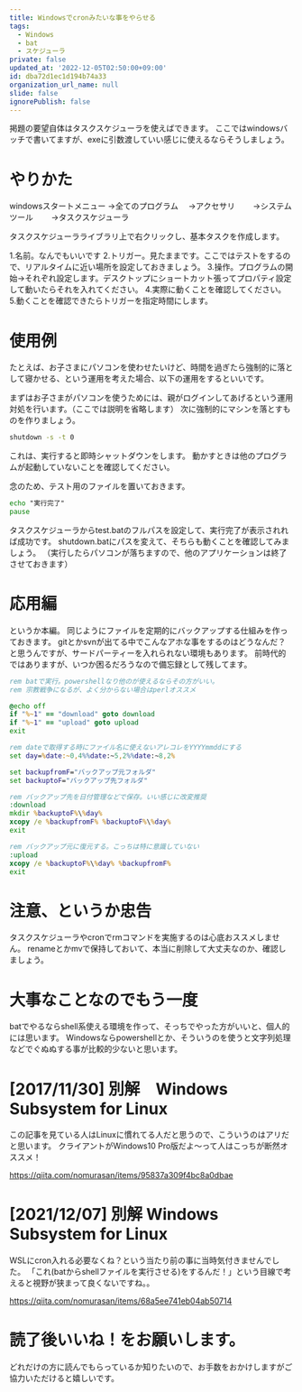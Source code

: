 ```yaml
---
title: Windowsでcronみたいな事をやらせる
tags:
  - Windows
  - bat
  - スケジューラ
private: false
updated_at: '2022-12-05T02:50:00+09:00'
id: dba72d1ec1d194b74a33
organization_url_name: null
slide: false
ignorePublish: false
---
```


掲題の要望自体はタスクスケジューラを使えばできます。
ここではwindowsバッチで書いてますが、exeに引数渡していい感じに使えるならそうしましょう。

# やりかた

windowsスタートメニュー
→全てのプログラム
　→アクセサリ
 　　→システムツール
   　　→タスクスケジューラ
     
タスクスケジューラライブラリ上で右クリックし、基本タスクを作成します。

1.名前。なんでもいいです
2.トリガー。見たままです。ここではテストをするので、リアルタイムに近い場所を設定しておきましょう。
3.操作。プログラムの開始→それぞれ設定します。デスクトップにショートカット張ってプロパティ設定して動いたらそれを入れてください。
4.実際に動くことを確認してください。
5.動くことを確認できたらトリガーを指定時間にします。

# 使用例

たとえば、お子さまにパソコンを使わせたいけど、時間を過ぎたら強制的に落として寝かせる、という運用を考えた場合、以下の運用をするといいです。

まずはお子さまがパソコンを使うためには、親がログインしてあげるという運用対処を行います。（ここでは説明を省略します）
次に強制的にマシンを落とすものを作りましょう。

``` bat:shutdown.bat
shutdown -s -t 0
```

これは、実行すると即時シャットダウンをします。
動かすときは他のプログラムが起動していないことを確認してください。

念のため、テスト用のファイルを置いておきます。

``` bat:test.bat
echo "実行完了"
pause
```

タスクスケジューラからtest.batのフルパスを設定して、実行完了が表示されれば成功です。
shutdown.batにパスを変えて、そちらも動くことを確認してみましょう。
（実行したらパソコンが落ちますので、他のアプリケーションは終了させておきます）

# 応用編

というか本編。
同じようにファイルを定期的にバックアップする仕組みを作っておきます。
gitとかsvnが出てる中でこんなアホな事をするのはどうなんだ？と思うんですが、サードパーティーを入れられない環境もあります。
前時代的ではありますが、いつか困るだろうなので備忘録として残してます。

``` bat:backup.bat
rem batで実行。powershellなり他のが使えるならその方がいい。
rem 宗教戦争になるが、よく分からない場合はperlオススメ

@echo off
if "%~1" == "download" goto download
if "%~1" == "upload" goto upload
exit

rem dateで取得する時にファイル名に使えないアレコレをYYYYmmddにする
set day=%date:~0,4%%date:~5,2%%date:~8,2%

set backupfromF="バックアップ元フォルダ"
set backuptoF="バックアップ先フォルダ"

rem バックアップ先を日付管理などで保存。いい感じに改変推奨
:download
mkdir %backuptoF%\%day%
xcopy /e %backupfromF% %backuptoF%\%day%
exit

rem バックアップ元に復元する。こっちは特に意識していない
:upload
xcopy /e %backuptoF%\%day% %backupfromF%
exit
```

# 注意、というか忠告
タスクスケジューラやcronでrmコマンドを実施するのは心底おススメしません。
renameとかmvで保持しておいて、本当に削除して大丈夫なのか、確認しましょう。

# 大事なことなのでもう一度
batでやるならshell系使える環境を作って、そっちでやった方がいいと、個人的には思います。
Windowsならpowershellとか、そういうのを使うと文字列処理などでぐぬぬする事が比較的少ないと思います。

# [2017/11/30] 別解　Windows Subsystem for Linux
この記事を見ている人はLinuxに慣れてる人だと思うので、こういうのはアリだと思います。
クライアントがWindows10 Pro版だよ～って人はこっちが断然オススメ！

https://qiita.com/nomurasan/items/95837a309f4bc8a0dbae

# [2021/12/07] 別解 Windows Subsystem for Linux
WSLにcron入れる必要なくね？という当たり前の事に当時気付きませんでした。
「これ(batからshellファイルを実行させる)をするんだ！」という目線で考えると視野が狭まって良くないですね。。

https://qiita.com/nomurasan/items/68a5ee741eb04ab50714

# 読了後いいね！をお願いします。
どれだけの方に読んでもらっているか知りたいので、お手数をおかけしますがご協力いただけると嬉しいです。
